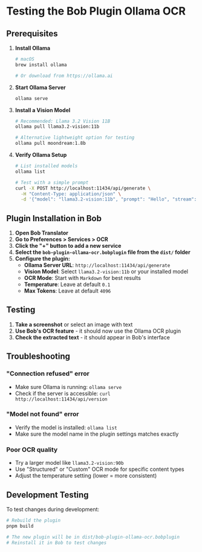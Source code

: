 # Testing the Bob Plugin Ollama OCR

## Prerequisites

1. **Install Ollama**

   ```bash
   # macOS
   brew install ollama

   # Or download from https://ollama.ai
   ```

2. **Start Ollama Server**

   ```bash
   ollama serve
   ```

3. **Install a Vision Model**

   ```bash
   # Recommended: Llama 3.2 Vision 11B
   ollama pull llama3.2-vision:11b

   # Alternative lightweight option for testing
   ollama pull moondream:1.8b
   ```

4. **Verify Ollama Setup**

   ```bash
   # List installed models
   ollama list

   # Test with a simple prompt
   curl -X POST http://localhost:11434/api/generate \
     -H "Content-Type: application/json" \
     -d '{"model": "llama3.2-vision:11b", "prompt": "Hello", "stream": false}'
   ```

## Plugin Installation in Bob

1. **Open Bob Translator**
2. **Go to Preferences > Services > OCR**
3. **Click the "+" button to add a new service**
4. **Select the `bob-plugin-ollama-ocr.bobplugin` file from the `dist/` folder**
5. **Configure the plugin:**
   - **Ollama Server URL**: `http://localhost:11434/api/generate`
   - **Vision Model**: Select `llama3.2-vision:11b` or your installed model
   - **OCR Mode**: Start with `Markdown` for best results
   - **Temperature**: Leave at default `0.1`
   - **Max Tokens**: Leave at default `4096`

## Testing

1. **Take a screenshot** or select an image with text
2. **Use Bob's OCR feature** - it should now use the Ollama OCR plugin
3. **Check the extracted text** - it should appear in Bob's interface

## Troubleshooting

### "Connection refused" error

- Make sure Ollama is running: `ollama serve`
- Check if the server is accessible: `curl http://localhost:11434/api/version`

### "Model not found" error

- Verify the model is installed: `ollama list`
- Make sure the model name in the plugin settings matches exactly

### Poor OCR quality

- Try a larger model like `llama3.2-vision:90b`
- Use "Structured" or "Custom" OCR mode for specific content types
- Adjust the temperature setting (lower = more consistent)

## Development Testing

To test changes during development:

```bash
# Rebuild the plugin
pnpm build

# The new plugin will be in dist/bob-plugin-ollama-ocr.bobplugin
# Reinstall it in Bob to test changes
```
